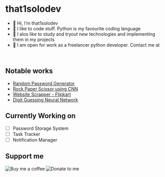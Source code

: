 # that1solodev

- 👋 Hi, I’m that1solodev
- 👀 I like to code stuff. Python is my favourite coding language
- 🌱 I alos like to study and tryout new technologies and implementing them in my projects
- 💞 I am open for work as a freelancer python developer. Contact me at <working on it>
<br/>

## Notable works
+ [Random Password Generator](https://github.com/Xyno18/PasswordGenerator)
+ [Rock Paper Scissor using CNN](https://github.com/Xyno18/Rock_Paper_Scissors_with_CNN)
+ [Website Scrapper - Flipkart](https://github.com/Xyno18/Flipkart-Scraper)
+ [Digit Guessing Neural Network](https://github.com/Xyno18/Digit_Guessing_Neural_Network)

## Currently Working on

- [ ] Password Storage System
- [ ] Task Tracker
- [ ] Notification Manager

## Support me
<a href = "https://www.buymeacoffee.com/that1solodev"><img align="left" src="https://www.buymeacoffee.com/assets/img/guidelines/download-assets-sm-3.svg" alt="Buy me a coffee"></a>

<a href = "https://www.paypal.com/paypalme/krygo18"><img align="left" src="https://www.paypalobjects.com/webstatic/mktg/Logo/pp-logo-200px.png" alt="Donate to me"></a>
